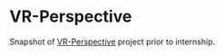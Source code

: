 # VR-Perspective
Snapshot of [VR-Perspective](https://unizares-my.sharepoint.com/:u:/g/personal/danims_unizar_es/Ed2nKJDp8cVLvLaDyB1sgX0BGBWz4fBYk-6n07bwGJFlPQ?e=RpKT91) project prior to internship.

